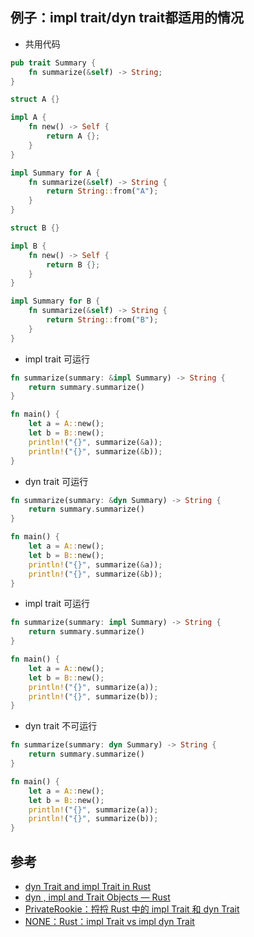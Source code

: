 ## 例子：impl trait/dyn trait都适用的情况

- 共用代码

```rust
pub trait Summary {
    fn summarize(&self) -> String;
}

struct A {}

impl A {
    fn new() -> Self {
        return A {};
    }
}

impl Summary for A {
    fn summarize(&self) -> String {
        return String::from("A");
    }
}

struct B {}

impl B {
    fn new() -> Self {
        return B {};
    }
}

impl Summary for B {
    fn summarize(&self) -> String {
        return String::from("B");
    }
}
```

- impl trait 可运行

```rust
fn summarize(summary: &impl Summary) -> String {
    return summary.summarize()
}

fn main() {
    let a = A::new();
    let b = B::new();
    println!("{}", summarize(&a));
    println!("{}", summarize(&b));
}
```

- dyn trait 可运行

```rust
fn summarize(summary: &dyn Summary) -> String {
    return summary.summarize()
}

fn main() {
    let a = A::new();
    let b = B::new();
    println!("{}", summarize(&a));
    println!("{}", summarize(&b));
}
```

- impl trait 可运行

```rust
fn summarize(summary: impl Summary) -> String {
    return summary.summarize()
}

fn main() {
    let a = A::new();
    let b = B::new();
    println!("{}", summarize(a));
    println!("{}", summarize(b));
}
```

- dyn trait 不可运行

```rust
fn summarize(summary: dyn Summary) -> String {
    return summary.summarize()
}

fn main() {
    let a = A::new();
    let b = B::new();
    println!("{}", summarize(a));
    println!("{}", summarize(b));
}
```

## 参考

- [dyn Trait and impl Trait in Rust](https://www.ncameron.org/blog/dyn-trait-and-impl-trait-in-rust/)
- [dyn , impl and Trait Objects — Rust](https://cotigao.medium.com/dyn-impl-and-trait-objects-rust-fd7280521bea)
- [PrivateRookie：捋捋 Rust 中的 impl Trait 和 dyn Trait](https://zhuanlan.zhihu.com/p/109990547)
- [NONE：Rust：impl Trait  vs impl dyn Trait](https://zhuanlan.zhihu.com/p/257090324)